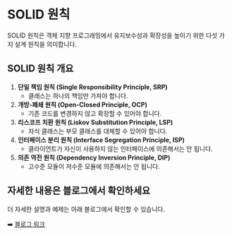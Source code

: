 # SOLID 원칙

SOLID 원칙은 객체 지향 프로그래밍에서 유지보수성과 확장성을 높이기 위한 다섯 가지 설계 원칙을 의미합니다.

## SOLID 원칙 개요

1. **단일 책임 원칙 (Single Responsibility Principle, SRP)**
   - 클래스는 하나의 책임만 가져야 합니다.
2. **개방-폐쇄 원칙 (Open-Closed Principle, OCP)**
   - 기존 코드를 변경하지 않고 확장할 수 있어야 합니다.
3. **리스코프 치환 원칙 (Liskov Substitution Principle, LSP)**
   - 자식 클래스는 부모 클래스를 대체할 수 있어야 합니다.
4. **인터페이스 분리 원칙 (Interface Segregation Principle, ISP)**
   - 클라이언트가 자신이 사용하지 않는 인터페이스에 의존해서는 안 됩니다.
5. **의존 역전 원칙 (Dependency Inversion Principle, DIP)**
   - 고수준 모듈이 저수준 모듈에 의존해서는 안 됩니다.

## 자세한 내용은 블로그에서 확인하세요
더 자세한 설명과 예제는 아래 블로그에서 확인할 수 있습니다.

➡️ [블로그 링크](https://velog.io/@timber/OOP-SOLID-%EC%9B%90%EC%B9%99)
